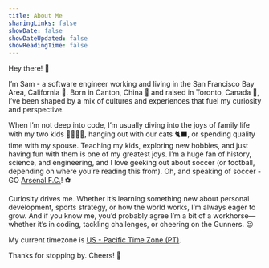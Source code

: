 ```yaml
---
title: About Me
sharingLinks: false
showDate: false
showDateUpdated: false
showReadingTime: false
---
```


Hey there! 👋

I’m Sam - a software engineer working and living in the San Francisco Bay Area, California 🌁. Born in Canton, China 🐉 and raised in Toronto, Canada 🍁, I’ve been shaped by a mix of cultures and experiences that fuel my curiosity and perspective.

When I’m not deep into code, I’m usually diving into the joys of family life with my two kids 👨‍👩‍👧‍👦, hanging out with our cats 🐈‍⬛, or spending quality time with my spouse. Teaching my kids, exploring new hobbies, and just having fun with them is one of my greatest joys. I’m a huge fan of history, science, and engineering, and I love geeking out about soccer (or football, depending on where you’re reading this from). Oh, and speaking of soccer - GO [Arsenal F.C.](https://arsenal.com)! ⚽️

Curiosity drives me. Whether it’s learning something new about personal development, sports strategy, or how the world works, I’m always eager to grow. And if you know me, you’d probably agree I’m a bit of a workhorse—whether it’s in coding, tackling challenges, or cheering on the Gunners. 😉

My current timezone is [US - Pacific Time Zone (PT)](https://en.wikipedia.org/wiki/Pacific_Time_Zone).

Thanks for stopping by. Cheers! 🎉
